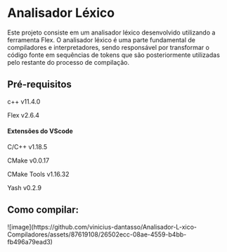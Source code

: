 <h1>Analisador Léxico</h1>
<p>Este projeto consiste em um analisador léxico desenvolvido utilizando a ferramenta Flex. 
  O analisador léxico é uma parte fundamental de compiladores e interpretadores, sendo responsável por transformar
  o código fonte em sequências de tokens que são posteriormente utilizadas pelo restante do processo de compilação.</p>
  
<h2>Pré-requisitos</h2>
<p>c++ v11.4.0</p>
<p>Flex v2.6.4</p>
<h4>Extensões do VScode</h4>
<p>C/C++ v1.18.5</p>
<p>CMake v0.0.17</p>
<p>CMake Tools v1.16.32</p>
<p>Yash v0.2.9</p>

<h2>Como compilar:</h2>
![image](https://github.com/vinicius-dantasso/Analisador-L-xico-Compiladores/assets/87619108/26502ecc-08ae-4559-b4bb-fb496a79ead3)




